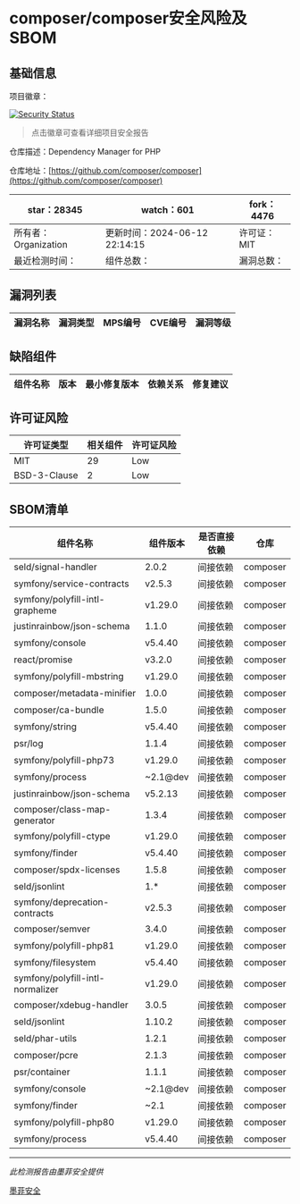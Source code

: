 # composer/composer安全风险及SBOM

## 基础信息

项目徽章：

[![Security Status](https://www.murphysec.com/platform3/v31/badge/1800965105580892160.svg)](https://www.murphysec.com/console/report/1691879488088727552/1800965105580892160)

> 点击徽章可查看详细项目安全报告

仓库描述：Dependency Manager for PHP

仓库地址：[https://github.com/composer/composer](https://github.com/composer/composer)

| star：28345 | watch：601 | fork：4476 |
| ----------- | -------------- | ------------ |
| 所有者：Organization | 更新时间：2024-06-12 22:14:15 | 许可证：MIT |
| 最近检测时间： | 组件总数： | 漏洞总数： |




## 漏洞列表

| 漏洞名称 | 漏洞类型 | MPS编号 | CVE编号 | 漏洞等级 |
| ------- | ------ | ------- | ------ | ----- |





## 缺陷组件

| 组件名称 | 版本 | 最小修复版本 | 依赖关系 | 修复建议 |
| -------- | ---- | ------------ | -------- | -------- |





## 许可证风险

| 许可证类型 | 相关组件 | 许可证风险 |
| ---------- | -------- | ---------- |
|MIT|29|Low|
|BSD-3-Clause|2|Low|




## SBOM清单

| 组件名称 | 组件版本 | 是否直接依赖 | 仓库 |
| -------- | -------- | ------------ | ---- |
|seld/signal-handler|2.0.2|间接依赖|composer|
|symfony/service-contracts|v2.5.3|间接依赖|composer|
|symfony/polyfill-intl-grapheme|v1.29.0|间接依赖|composer|
|justinrainbow/json-schema|1.1.0|间接依赖|composer|
|symfony/console|v5.4.40|间接依赖|composer|
|react/promise|v3.2.0|间接依赖|composer|
|symfony/polyfill-mbstring|v1.29.0|间接依赖|composer|
|composer/metadata-minifier|1.0.0|间接依赖|composer|
|composer/ca-bundle|1.5.0|间接依赖|composer|
|symfony/string|v5.4.40|间接依赖|composer|
|psr/log|1.1.4|间接依赖|composer|
|symfony/polyfill-php73|v1.29.0|间接依赖|composer|
|symfony/process|~2.1@dev|间接依赖|composer|
|justinrainbow/json-schema|v5.2.13|间接依赖|composer|
|composer/class-map-generator|1.3.4|间接依赖|composer|
|symfony/polyfill-ctype|v1.29.0|间接依赖|composer|
|symfony/finder|v5.4.40|间接依赖|composer|
|composer/spdx-licenses|1.5.8|间接依赖|composer|
|seld/jsonlint|1.*|间接依赖|composer|
|symfony/deprecation-contracts|v2.5.3|间接依赖|composer|
|composer/semver|3.4.0|间接依赖|composer|
|symfony/polyfill-php81|v1.29.0|间接依赖|composer|
|symfony/filesystem|v5.4.40|间接依赖|composer|
|symfony/polyfill-intl-normalizer|v1.29.0|间接依赖|composer|
|composer/xdebug-handler|3.0.5|间接依赖|composer|
|seld/jsonlint|1.10.2|间接依赖|composer|
|seld/phar-utils|1.2.1|间接依赖|composer|
|composer/pcre|2.1.3|间接依赖|composer|
|psr/container|1.1.1|间接依赖|composer|
|symfony/console|~2.1@dev|间接依赖|composer|
|symfony/finder|~2.1|间接依赖|composer|
|symfony/polyfill-php80|v1.29.0|间接依赖|composer|
|symfony/process|v5.4.40|间接依赖|composer|


------

*此检测报告由墨菲安全提供*

[墨菲安全](www.murphysec.com)